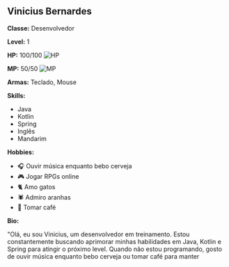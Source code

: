 ## Vinicius Bernardes

**Classe:** Desenvolvedor

**Level:** 1

**HP:** 100/100 ![HP](https://progress-bar.dev/100/?title=HP&color=green)

**MP:** 50/50 ![MP](https://progress-bar.dev/50/?title=MP&color=blue)

**Armas:** Teclado, Mouse

**Skills:**

- Java
- Kotlin
- Spring
- Inglês
- Mandarim

**Hobbies:**

- 🎧 Ouvir música enquanto bebo cerveja
- 🎮 Jogar RPGs online
- 🐈 Amo gatos
- 🕷️ Admiro aranhas
- 🍵 Tomar café

**Bio:**

"Olá, eu sou Vinicius, um desenvolvedor em treinamento. Estou constantemente buscando aprimorar minhas habilidades em Java, Kotlin e Spring para atingir o próximo level. Quando não estou programando, gosto de ouvir música enquanto bebo cerveja ou tomar café para manter

